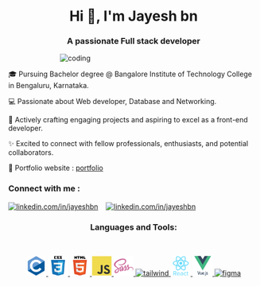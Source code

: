 <h1 align="center">Hi 👋, I'm Jayesh bn</h1>
<h3 align="center">A passionate Full stack developer</h3>
<img align="right" heigh="100px" width="400"  alt="coding" src="https://i.pinimg.com/originals/02/74/20/0274207612d515f49012c87803a9e631.gif">
<br>

🎓 Pursuing Bachelor degree @ Bangalore Institute of Technology College in Bengaluru, Karnataka.

💻 Passionate about Web developer, Database and Networking.

🚀 Actively crafting engaging projects and aspiring to excel as a front-end developer.

✨ Excited to connect with fellow professionals, enthusiasts, and potential collaborators.

🎯 Portfolio website : [portfolio](https://my-portfolio-lake-sigma-13.vercel.app/)

<h3 align="left">Connect with me :</h3>
<p align="left">
<a href="https://www.linkedin.com/in/jayeshbn/" target="_blank"><img align="center" src="https://raw.githubusercontent.com/rahuldkjain/github-profile-readme-generator/master/src/images/icons/Social/linked-in-alt.svg" alt="linkedin.com/in/jayeshbn" height="30" width="40" /></a> &nbsp&nbsp
<a href="mailto:jayeshbn10@gmail.com" target="_blank"><img align="center" src="https://static.vecteezy.com/system/resources/previews/021/514/701/original/google-gmail-logo-symbol-design-illustration-with-black-background-free-vector.jpg" alt="linkedin.com/in/jayeshbn" height="35" width="40" /></a>
</p> 


<h3 align="center">Languages and Tools:</h3>
<br>
<p align="center"> <a  href="https://www.cprogramming.com/" target="_blank" rel="noreferrer"> <img title="C program" src="https://raw.githubusercontent.com/devicons/devicon/master/icons/c/c-original.svg" alt="c" width="40" height="40"/> </a>   <a href="https://www.w3schools.com/css/" target="_blank" rel="noreferrer"> <img title="Html" src="https://raw.githubusercontent.com/devicons/devicon/master/icons/css3/css3-original-wordmark.svg" alt="css3" width="40" height="40"/> </a>  <a href="https://www.w3.org/html/" target="_blank" rel="noreferrer"> <img title="Css" src="https://raw.githubusercontent.com/devicons/devicon/master/icons/html5/html5-original-wordmark.svg" alt="html5" width="40" height="40"/> </a> <a href="https://developer.mozilla.org/en-US/docs/Web/JavaScript" target="_blank" rel="noreferrer"> <img  title="Javascript" src="https://raw.githubusercontent.com/devicons/devicon/master/icons/javascript/javascript-original.svg" alt="javascript" width="40" height="40"/> </a> <a href="https://sass-lang.com" target="_blank" rel="noreferrer"> <img title="Sass" src="https://raw.githubusercontent.com/devicons/devicon/master/icons/sass/sass-original.svg" alt="sass" width="40" height="40"/> </a> <a href="https://tailwindcss.com/" target="_blank" rel="noreferrer"> <img title="Tailwind Css" src="https://www.vectorlogo.zone/logos/tailwindcss/tailwindcss-icon.svg" alt="tailwind" width="40" height="40"/> </a><a href="https://reactjs.org/" target="_blank" rel="noreferrer"> <img title="React" src="https://raw.githubusercontent.com/devicons/devicon/master/icons/react/react-original-wordmark.svg" alt="react" width="40" height="40"/> </a>  <a href="https://vuejs.org/" target="_blank" rel="noreferrer"> <img title="Vue.Js" src="https://raw.githubusercontent.com/devicons/devicon/master/icons/vuejs/vuejs-original-wordmark.svg" alt="vuejs" width="40" height="40"/> </a><a href="https://www.figma.com/" target="_blank" rel="noreferrer"> <img title="Figma" src="https://www.vectorlogo.zone/logos/figma/figma-icon.svg" alt="figma" width="40" height="40"/> </a> </p>

